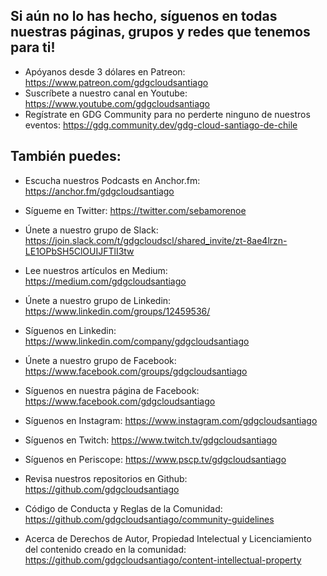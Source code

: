 ## Si aún no lo has hecho, síguenos en todas nuestras páginas, grupos y redes que tenemos para ti!



- Apóyanos desde 3 dólares en Patreon: https://www.patreon.com/gdgcloudsantiago
- Suscríbete a nuestro canal en Youtube: https://www.youtube.com/gdgcloudsantiago
- Regístrate en GDG Community para no perderte ninguno de nuestros eventos: https://gdg.community.dev/gdg-cloud-santiago-de-chile


## También puedes:


- Escucha nuestros Podcasts en Anchor.fm: https://anchor.fm/gdgcloudsantiago
- Sígueme en Twitter: https://twitter.com/sebamorenoe
- Únete a nuestro grupo de Slack: https://join.slack.com/t/gdgcloudscl/shared_invite/zt-8ae4lrzn-LE1OPbSH5ClOUIJFTlI3tw
- Lee nuestros artículos en Medium: https://medium.com/gdgcloudsantiago
- Únete a nuestro grupo de Linkedin: https://www.linkedin.com/groups/12459536/
- Síguenos en Linkedin: https://www.linkedin.com/company/gdgcloudsantiago
- Únete a nuestro grupo de Facebook: https://www.facebook.com/groups/gdgcloudsantiago
- Síguenos en nuestra página de Facebook: https://www.facebook.com/gdgcloudsantiago
- Síguenos en Instagram: https://www.instagram.com/gdgcloudsantiago
- Síguenos en Twitch: https://www.twitch.tv/gdgcloudsantiago
- Síguenos en Periscope: https://www.pscp.tv/gdgcloudsantiago
- Revisa nuestros repositorios en Github: https://github.com/gdgcloudsantiago


- Código de Conducta y Reglas de la Comunidad: https://github.com/gdgcloudsantiago/community-guidelines
- Acerca de Derechos de Autor, Propiedad Intelectual y Licenciamiento del contenido creado en la comunidad: https://github.com/gdgcloudsantiago/content-intellectual-property
